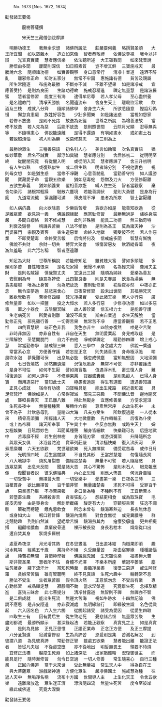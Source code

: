 ﻿　　No. 1673 [Nos. 1672, 1674]

勸發諸王要偈

　　　　龍樹菩薩撰


　　　　宋天竺三藏僧伽跋摩譯


　明勝功德王　　我無余求想
　諸佛所說法　　莊嚴要何義
　略撰賢圣頌　　大王所宜聞
　如以眾雜木　　造立如來像
　智者恭敬禮　　依佛故尊視
　我今以非辯　　光宣真實藏
　慧者應信樂　　依法聽所述
　大王雖數聞　　如來梵音說
　勝悟由多聞　　屢聞則深信
　如日照素質　　豈不增其鮮
　三寶施戒天　　最勝說六念
　隨順諸功德　　如實善觀察
　身口意常行　　清凈十業道
　遠酒不醉亂　　離邪修正命
　知財五家分　　無常不牢固
　惠施諸有德　　貧苦及親屬
　所生常隨逐　　布施為最勝
　不斷亦不滅　　不離不望果
　如是諸凈戒　　宜應善受持
　是則為良田　　生諸功德故
　施戒忍精進　　禪定無量慧
　是諸波羅蜜　　慧者當修習
　能度三有海　　逮得牟尼尊
　若人孝父母　　至心盡供養
　是名禮教門　　清凈天勝族
　名聞遠流布　　舍身生天上
　離殺盜淫欺　　飲酒及三枝
　成就八分齊　　隨順諸佛學
　舍身生六天　　所欲悉隨意
　慳諂幻偽慢　　懈怠貪恚癡
　族姓好容色　　少壯多聞樂
　如是諸迷惑　　當視如怨家
　若修不放逸　　是則不死路
　放逸為死徑　　世尊之所說
　為增善法故　　當修不放逸
　若人先為惡　　后能不放逸
　是則照世間　　云除月光顯
　忍辱無與等　　不隨嗔恚心
　佛說能遠離　　是得不還道
　有嗔如畫水　　或如畫土石
　若說超煩惱　　初人則為勝
　改惡修慈忍　　第三則為上　

　最勝說眾生　　三種善惡語
　初名引人心　　美言如飴蜜
　次名真實語　　猶如妙華敷
　后名不誠實　　鄙浮如糞穢
　慧者應分別　　舍后修初二
　從明明至終　　從闇闇究竟
　有從闇入明　　或從明入冥
　慧者應諦了　　舍三升初明
　有人生似熟　　或復熟似生
　或二俱生熟　　明者諦分別
　不視他妻色　　視則母女想
　如是猶生惑　　當修不凈觀
　心意善馳亂　　當勤善守持
　如人護勝聞　　寶藏愛子命
　當觀五欲樂　　猶如惡毒蛇
　怨憎及刀火　　方便修厭離
　五欲生非義　　猶如頻婆果
　覆相善欺誑　　縛人住生死
　智者當觀察　　棄舍勿染污
　諸根常輕躁　　馳散六塵境
　若能善調伏　　是則大勇健
　是身為行廁　　九道常流穢
　穿漏難可滿　　薄皮隱不凈
　愚者為所欺　　智士當厭離　

　如人病疥蟲　　向火欲除患
　少樂后苦增　　貪欲亦如是
　能善知欲過　　從是離眾苦
　欲見第一義　　佛說觀緣起
　應當勤修習　　最勝無過是
　族姓身端嚴　　多聞自纓絡
　若不修戒慧　　此則非殊勝
　能具二功德　　無三猶奇特
　利衰及毀譽　　稱譏與苦樂
　八法不傾動　　是則為圣王
　莫為諸天神　　沙門婆羅門
　宗親及賓客　　害生造惡業
　命終入地獄　　獨受彼不代
　若人作惡業　　不即受楚毒
　命終受苦報　　后悔將何及
　信戒施多聞　　智慧有慚愧
　佛說不共財　　余財一切共
　博弈大聚會　　懶惰習惡友
　飲酒縱昏蕩　　夜游無羞恥
　此六污名稱　　智者應遠離　

　知足為大財　　世尊所稱說
　若能修知足　　雖貧賤大富
　譬如多頭龍　　多頭則多苦
　自性結恨深　　是名怨家婦
　傲慢不承順　　名為輕夫婦
　費用夫主財　　是則名賊婦
　慎哉賢丈夫　　宜遠此三婦
　隨順為姊妹　　愛樂為善友
　安慰則為母　　隨意為婢使
　此四賢良妻　　則是夫眷屬
　飲食為湯藥　　無貪恚癡服
　唯為止身苦　　勿為肥放逸
　晝則勤修業　　初后夜亦然
　中夜亦正念　　無令空夢過
　慈悲喜舍心　　日夜常修習
　設未出世間　　其福勝梵天
　離欲覺歡喜　　苦樂修四禪
　梵光凈果實　　受此諸天樂
　若人少行惡　　廣修無量善
　如以一把鹽　　投之大恒水
　若人多行惡　　少修凈功德
　如以多惡毒　　置之小器食
　五陰闇冥賊　　劫人善珍寶
　信五根力士　　是能善守護
　生老病死苦　　所愛者別離
　淪沒不超度　　斯由自業過
　求生天解脫　　當勤修正見
　邪見雖行善　　一切得苦果
　無常苦不凈　　應當善觀察
　若不正思惟　　四倒盲慧眼
　端正色非我　　我色亦非主
　四陰亦復然　　唯是空苦聚
　非時非無因　　亦非自性有
　非自在天生　　無明愛業起
　身見戒取疑　　是三障解脫
　圣慧開脫門　　自力不由他
　凈戒學禪定　　精勤修四禪
　增上戒心慧　　常當勤修學
　諸戒智三昧　　悉入三學中
　身念處大力　　佛說一乘道
　常當系心念　　方便善守護
　若忘是正念　　則失諸善法
　身命極浮脆　　喻風吹水泡
　夢覺難可保　　出息無必旋
　倏忽成微塵　　當知無堅固
　大地須彌海　　七日皆燒然
　廓然無遺燼　　況復危脆身
　無常不可依　　亦非覆護法
　是身不可怙　　如何不生厭
　譬如海盲龜　　值遇浮木孔
　畜生復人身　　難得復過是
　如何人道中　　不修勝果業
　寶器盛糞穢　　是則愚癡人
　已得人身寶　　而用造惡行
　當知此士夫　　極愚復過是
　得生有道國　　遭遇善知識
　正見心成就　　宿命有功德
　四寶輪具足　　能出生死路
　親近善知識　　具足修梵行
　佛說如是人　　心常得寂滅
　邪見三惡趣　　不聞佛法音
　邊地闇冥處　　聾啞長壽天
　王已離八難　　得此無礙身
　宜應修善業　　方便求泥洹
　生死長夜中　　無量種種苦
　展轉作六親　　尊卑無常序
　永劫生死中　　未曾不為子
　計飲慈母乳　　量喻四大海
　凡夫方受生　　所飲復過是
　一人從本來　　積骨高須彌
　所經諸人天　　大地微塵數
　先作轉輪王　　后復為仆使
　或上為帝釋　　諸天所奉事
　下生糞土中　　往反亦無數
　或時生天上　　婇女極娛樂
　目眩眾妙色　　耳聞萬種聲
　觸身皆細軟　　快樂難可名
　后墮地獄中　　苦毒靡不經
　若生劍林樹　　身首隨刃零
　或游須彌頂　　升降隨所念
　與眾天女俱　　沐浴曼陀池
　寶華列莊嚴　　清涼極快樂
　復入沸灰河　　烹煮悉糜爛
　六天五欲歡　　梵世離欲樂
　死入無擇獄　　備受眾苦毒
　或作日月天　　光明照四域
　后生黑闇獄　　不自見其形
　王當然慧燈　　勿復隨長冥
　八大地獄中　　燒炙屠裂苦
　備經眾楚毒　　無量不可譬
　若人隨癡惑　　具造眾惡業
　出息未反間　　聞是諸大苦
　其心不驚怖　　是則木石人
　眼見報應像　　復聞智者說
　彼采佛經典　　內心正思惟
　則應大怖畏　　何況身自經
　一切受苦中　　無擇最大苦
　一切受樂中　　愛盡第一樂
　日夜各三時　　三百槍貫身
　欲比無擇苦　　百千倍非譬
　無量諸楚毒　　求死不可得
　受罪百千歲　　惡業盡乃畢
　不凈苦果報　　身口業為種
　不種則不有　　王宜斷苦本
　若墮畜生趣　　系縛殺害苦
　貪害狂亂心　　怨結更相食
　或為取珠寶　　毛尾皮肉骨
　由是喪身命　　解剝斷截痛
　駿足有大力　　穿頸服乘苦
　狂逸不調馴　　策勒而榜楚
　餓鬼思飲食　　所念未曾有
　饑渴寒熱迫　　長夜無休息
　或身如大山　　咽口若針鋒
　饑渴內燒燃　　對食食無從
　或見糞膿唾　　群走競馳趣
　到則自然滅　　望絕增苦惱
　饑渴煎其內　　瘤癭發癰疽
　更共相撮搏　　齟齰唼膿血
　羸瘡皮骨連　　裸形被長發
　身長若枯木　　熾焰從口出
　還自焚其身　　狀燒多羅樹　

　處夏希夜涼　　月光增其熱
　在冬思晝溫　　日出逾冰結
　向樹果即消　　趣河水輒竭
　經萬五千歲　　業持命不絕
　久受無量苦　　斯由宿罪緣
　種種諸惱逼　　純苦初無間
　貪惜極慳著　　佛說餓鬼因
　生天雖快樂　　福盡極大苦
　斯非賢圣果　　慧者所不怙
　身體不光澤　　不樂本所座
　華冠卒萎落　　塵垢忽著身
　腋下流汗汁　　當知死時至
　善趣凈業盡　　復墮三惡道
　或生阿修羅　　貪嫉常苦惱
　雖有智聰明　　終不見真諦
　生死六趣中　　輪轉常不息
　勝法不受生　　生者眾苦器
　假令頂火然　　正意慎勿念
　不受后有業　　專心勤修習
　戒品禪定慧　　寂靜調不動
　當求涅槃道　　究竟離生死
　念擇及精進　　喜猗三昧舍
　此七菩提分　　清凈甘露道
　無智則不禪　　無禪亦不智
　是二俱成就　　能出生死流
　無邊大苦海　　視如牛跡水
　十四無記論　　佛說不應思
　是非安隱道　　亦非寂滅處
　無明緣諸行　　即緣彼生識
　名色從識起　　六入因名色
　六入生六觸　　從觸起諸受
　諸受為愛因　　從愛生四取
　四取生三有　　因有愛后生
　從生致老死　　憂悲諸苦惱
　無量眾苦聚　　生盡則都滅
　最勝所顯示　　甚深緣起法
　若能正觀察　　真實見之上
　如是真實見　　是則為見佛
　正見正思惟　　正語正業命
　正念正方便　　及正三摩提
　八分圣賢道　　寂滅當修習
　生為真諦苦　　恩愛則是集
　苦滅名解脫　　到彼謂八道
　為見彼真諦　　常勤修正智
　雖處五欲樂　　慧者能出離
　能證正法者　　皆從凡夫起
　不從虛空墮　　亦不從地出
　明哲無畏王　　領要不待煩
　宜修正法橋　　越度生死淵
　如上諸深法　　出家猶難精
　況復御世主　　而能具足行
　隨時漸修習　　勿令日空過
　一切人修善　　常生隨喜心
　自行三種業　　正回向佛道
　當于未來世　　受此無量福
　常生天人中　　得為自在王
　與大菩薩眾　　游戲諸神通
　方便化眾生　　嚴凈佛國土
　施戒慧為種　　往返人天中
　無垢凈名稱　　流布十方國
　世間導人主　　上生化天王
　令舍五欲樂　　遠離諸放逸
　眾生迷正濟　　漂浪隨四流
　無量生死苦　　度令至彼岸
　緣此成佛道　　究竟大涅槃　

勸發諸王要偈
